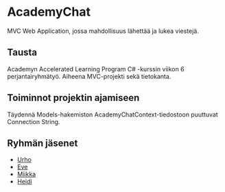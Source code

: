 # AcademyChat
MVC Web Application, jossa mahdollisuus lähettää ja lukea viestejä.

## Tausta
Academyn Accelerated Learning Program C# -kurssin viikon 6 perjantairyhmätyö. Aiheena MVC-projekti sekä tietokanta.

## Toiminnot projektin ajamiseen
Täydennä Models-hakemiston AcademyChatContext-tiedostoon puuttuvat Connection String.

## Ryhmän jäsenet
- [Urho](https://github.com/unie31 "https://github.com/unie31")
- [Eve](https://github.com/eveliinaj "https://github.com/eveliinaj")
- [Miikka](https://github.com/miikkalintula "https://github.com/miikkalintula")
- [Heidi](https://github.com/heidvill "https://github.com/heidvill")
